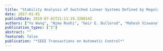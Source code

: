 ```yaml
---
title: "Stability Analysis of Switched Linear Systems Defined by Regular Languages"
date: 2017-01-01
publishDate: 2019-07-01T21:11:19.320814Z
authors: ["Yu Wang", "Nima Roohi", "Geir E. Dullerud", "Mahesh Viswanathan"]
publication_types: ["2"]
abstract: ""
featured: false
publication: "*IEEE Transactions on Automatic Control*"
---
```


